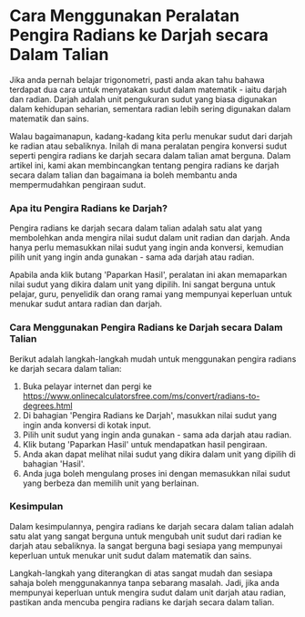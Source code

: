 Cara Menggunakan Peralatan Pengira Radians ke Darjah secara Dalam Talian
========================================================================

Jika anda pernah belajar trigonometri, pasti anda akan tahu bahawa terdapat dua cara untuk menyatakan sudut dalam matematik - iaitu darjah dan radian. Darjah adalah unit pengukuran sudut yang biasa digunakan dalam kehidupan seharian, sementara radian lebih sering digunakan dalam matematik dan sains.

Walau bagaimanapun, kadang-kadang kita perlu menukar sudut dari darjah ke radian atau sebaliknya. Inilah di mana peralatan pengira konversi sudut seperti pengira radians ke darjah secara dalam talian amat berguna. Dalam artikel ini, kami akan membincangkan tentang pengira radians ke darjah secara dalam talian dan bagaimana ia boleh membantu anda mempermudahkan pengiraan sudut.

### Apa itu Pengira Radians ke Darjah?

Pengira radians ke darjah secara dalam talian adalah satu alat yang membolehkan anda mengira nilai sudut dalam unit radian dan darjah. Anda hanya perlu memasukkan nilai sudut yang ingin anda konversi, kemudian pilih unit yang ingin anda gunakan - sama ada darjah atau radian.

Apabila anda klik butang 'Paparkan Hasil', peralatan ini akan memaparkan nilai sudut yang dikira dalam unit yang dipilih. Ini sangat berguna untuk pelajar, guru, penyelidik dan orang ramai yang mempunyai keperluan untuk menukar sudut antara radian dan darjah.

### Cara Menggunakan Pengira Radians ke Darjah secara Dalam Talian

Berikut adalah langkah-langkah mudah untuk menggunakan pengira radians ke darjah secara dalam talian:

1. Buka pelayar internet dan pergi ke <https://www.onlinecalculatorsfree.com/ms/convert/radians-to-degrees.html>
2. Di bahagian 'Pengira Radians ke Darjah', masukkan nilai sudut yang ingin anda konversi di kotak input.
3. Pilih unit sudut yang ingin anda gunakan - sama ada darjah atau radian.
4. Klik butang 'Paparkan Hasil' untuk mendapatkan hasil pengiraan.
5. Anda akan dapat melihat nilai sudut yang dikira dalam unit yang dipilih di bahagian 'Hasil'.
6. Anda juga boleh mengulang proses ini dengan memasukkan nilai sudut yang berbeza dan memilih unit yang berlainan.

### Kesimpulan

Dalam kesimpulannya, pengira radians ke darjah secara dalam talian adalah satu alat yang sangat berguna untuk mengubah unit sudut dari radian ke darjah atau sebaliknya. Ia sangat berguna bagi sesiapa yang mempunyai keperluan untuk menukar unit sudut dalam matematik dan sains.

Langkah-langkah yang diterangkan di atas sangat mudah dan sesiapa sahaja boleh menggunakannya tanpa sebarang masalah. Jadi, jika anda mempunyai keperluan untuk mengira sudut dalam unit darjah atau radian, pastikan anda mencuba pengira radians ke darjah secara dalam talian.